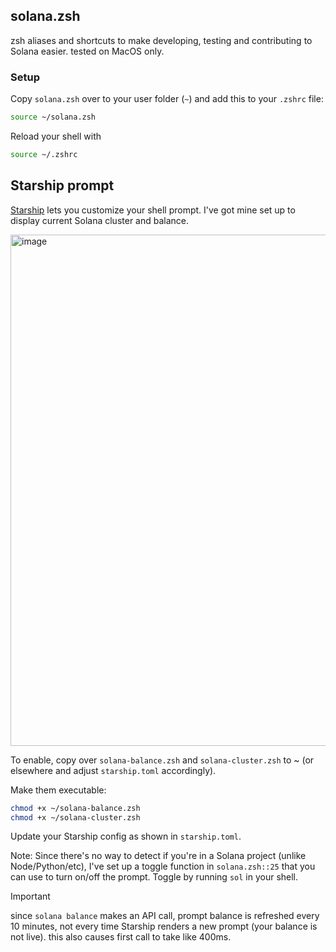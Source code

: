 ## solana.zsh
zsh aliases and shortcuts to make developing, testing and contributing to Solana easier. tested on MacOS only.

### Setup
Copy `solana.zsh` over to your user folder (`~`) and add this to your `.zshrc` file:
```bash
source ~/solana.zsh
```

Reload your shell with
```bash
source ~/.zshrc
```

## Starship prompt
[Starship](https://starship.rs/) lets you customize your shell prompt. I've got mine set up to display current Solana cluster and balance.

<img width="818" alt="image" src="https://github.com/user-attachments/assets/5c9910fb-6417-4cf0-8c5a-7dfa1c46a23a">

To enable, copy over `solana-balance.zsh` and `solana-cluster.zsh` to ~ (or elsewhere and adjust `starship.toml` accordingly).

Make them executable:
```bash
chmod +x ~/solana-balance.zsh
chmod +x ~/solana-cluster.zsh
```

Update your Starship config as shown in `starship.toml`. 

Note: Since there's no way to detect if you're in a Solana project (unlike Node/Python/etc), I've set up a toggle function in `solana.zsh::25` that you can use to turn on/off the prompt. Toggle by running `sol` in your shell. 

> [!IMPORTANT]  
> since `solana balance` makes an API call, prompt balance is refreshed every 10 minutes, not every time Starship renders a new prompt (your balance is not live). this also causes first call to take like 400ms.
